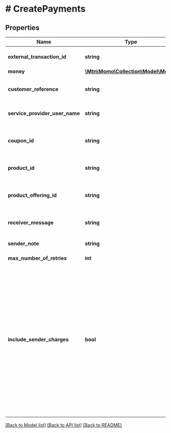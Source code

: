 # # CreatePayments

## Properties

Name | Type | Description | Notes
------------ | ------------- | ------------- | -------------
**external_transaction_id** | **string** | An external transaction id to tie to the payment. | [optional]
**money** | [**\Mtn\Momo\Collection\Model\Money**](Money.md) |  | [optional]
**customer_reference** | **string** | A customer reference for a provider. Example: +46070911111 | [optional]
**service_provider_user_name** | **string** | A service provider name. Example: Electricity Inc. | [optional]
**coupon_id** | **string** | A coupon the user would like to redeem and use the reward as part of this payment. | [optional]
**product_id** | **string** | Optional id of a product, used if paying for a product. | [optional]
**product_offering_id** | **string** | Optional id of a product offering, used when paying for a particular offering of a product. | [optional]
**receiver_message** | **string** | A descriptive note for receiver transaction history. | [optional]
**sender_note** | **string** | A descriptive note for sender transaction history. | [optional]
**max_number_of_retries** | **int** | maxNumberOfRetries | [optional]
**include_sender_charges** | **bool** | Specifies if sender charges, this is, fee and tax paid by the sender, should be included in the specified transaction amount. This means that the charges will be deducted from the transaction amount before the remaining amount is transferred to the receiver.True indicates that charges shall be included in the specified transaction amount. The default value is false, meaning that sender charges are charged on top of the transaction amount. | [optional]

[[Back to Model list]](../../README.md#models) [[Back to API list]](../../README.md#endpoints) [[Back to README]](../../README.md)
